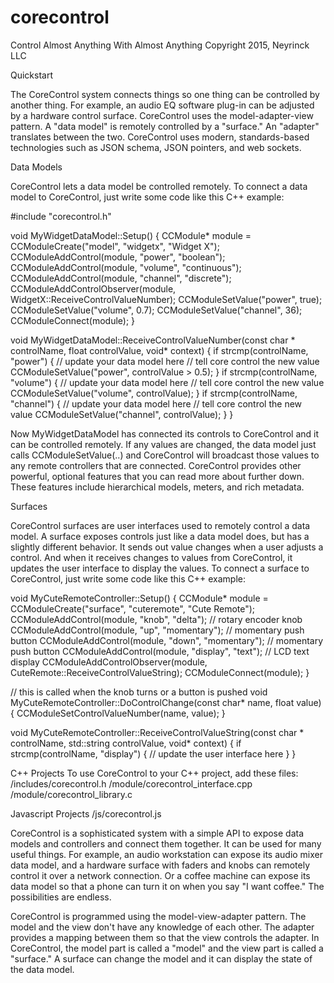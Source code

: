 # corecontrol
Control Almost Anything With Almost Anything
Copyright 2015, Neyrinck LLC

Quickstart

The CoreControl system connects things so one thing can be controlled by another thing. For example, an audio EQ software plug-in can be adjusted by a hardware control surface. CoreControl uses the model-adapter-view pattern. A "data model" is remotely controlled by a "surface." An "adapter" translates between the two. CoreControl uses modern, standards-based technologies such as JSON schema, JSON pointers, and web sockets.

Data Models

CoreControl lets a data model be controlled remotely. To connect a data model to CoreControl, just write some code like this C++ example:

#include "corecontrol.h"

void MyWidgetDataModel::Setup()
{
  CCModule* module = CCModuleCreate("model", "widgetx", "Widget X");
  CCModuleAddControl(module, "power", "boolean");
  CCModuleAddControl(module, "volume", "continuous");
  CCModuleAddControl(module, "channel", "discrete");
  CCModuleAddControlObserver(module, WidgetX::ReceiveControlValueNumber);
  CCModuleSetValue("power", true);
  CCModuleSetValue("volume", 0.7);
  CCModuleSetValue("channel", 36);
  CCModuleConnect(module);
}

void MyWidgetDataModel::ReceiveControlValueNumber(const char * controlName, float controlValue, void* context)
{
  if strcmp(controlName, "power")
  {
    // update your data model here
    // tell core control the new value
    CCModuleSetValue("power", controlValue > 0.5);
  }
  if strcmp(controlName, "volume")
  {
    // update your data model here
    // tell core control the new value
    CCModuleSetValue("volume", controlValue);
  }
  if strcmp(controlName, "channel")
  {
    // update your data model here
    // tell core control the new value
    CCModuleSetValue("channel", controlValue);
  }
}

Now MyWidgetDataModel has connected its controls to CoreControl and it can be controlled remotely. If any values are changed, the data model just calls CCModuleSetValue(..) and CoreControl will broadcast those values to any remote controllers that are connected. CoreControl provides other powerful, optional features that you can read more about further down. These features include hierarchical models, meters, and rich metadata.

Surfaces

CoreControl surfaces are user interfaces used to remotely control a data model. A surface exposes controls just like a data model does, but has a slightly different behavior. It sends out value changes when a user adjusts a control. And when it receives changes to values from CoreControl, it updates the user interface to display the values. To connect a surface to CoreControl, just write some code like this C++ example:

void MyCuteRemoteController::Setup()
{
  CCModule* module = CCModuleCreate("surface", "cuteremote", "Cute Remote");
  CCModuleAddControl(module, "knob", "delta");      // rotary encoder knob
  CCModuleAddControl(module, "up", "momentary");    // momentary push button
  CCModuleAddControl(module, "down", "momentary");  // momentary push button
  CCModuleAddControl(module, "display", "text");		// LCD text display
  CCModuleAddControlObserver(module, CuteRemote::ReceiveControlValueString);
  CCModuleConnect(module);
}

// this is called when the knob turns or a button is pushed
void MyCuteRemoteController::DoControlChange(const char* name, float value)
{
	CCModuleSetControlValueNumber(name, value);
}

void MyCuteRemoteController::ReceiveControlValueString(const char * controlName, std::string controlValue, void* context)
{
  if strcmp(controlName, "display")
  {
    // update the user interface here
  }
}

C++ Projects
To use CoreControl to your C++ project, add these files:
/includes/corecontrol.h
/module/corecontrol_interface.cpp
/module/corecontrol_library.c

Javascript Projects
/js/corecontrol.js


CoreControl is a sophisticated system with a simple API to expose data models and controllers and connect them together. It can be used for many useful things. For example, an audio workstation can expose its audio mixer data model, and a hardware surface with faders and knobs can remotely control it over a network connection. Or a coffee machine can expose its data model so that a phone can turn it on when you say "I want coffee." The possibilities are endless. 

CoreControl is programmed using the model-view-adapter pattern. The model and the view don't have any knowledge of each other. The adapter provides a mapping between them so that the view controls the adapter. In CoreControl, the model part is called a "model" and the view part is called a "surface." A surface can change the model and it can display the state of the data model.


